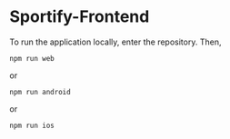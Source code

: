 # Sportify-Frontend

To run the application locally, enter the repository. Then,
```
npm run web
```
or
```
npm run android
```
or
```
npm run ios
```
